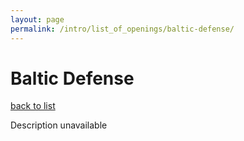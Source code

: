 ```yaml
---
layout: page
permalink: /intro/list_of_openings/baltic-defense/
---
```


# Baltic Defense

[back to list](..)

Description unavailable
